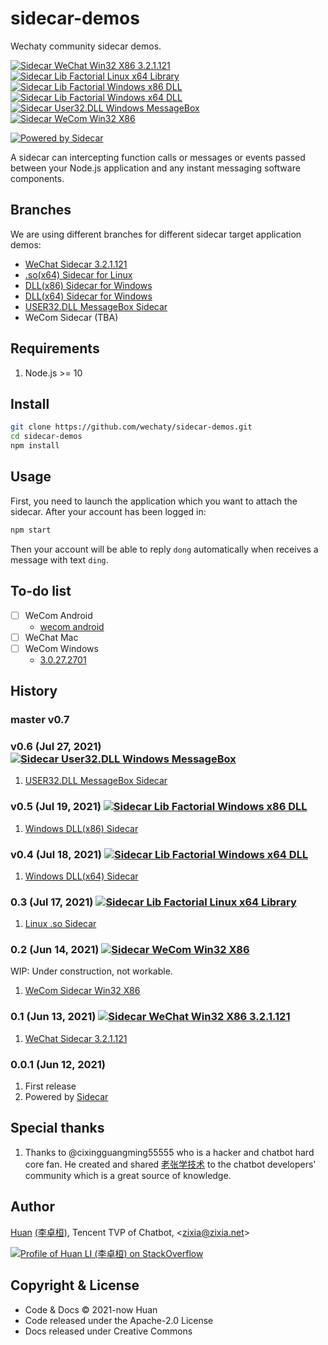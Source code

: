 # sidecar-demos

Wechaty community sidecar demos.

[![Sidecar WeChat Win32 X86 3.2.1.121](https://img.shields.io/badge/Sidecar-WeChat%203.2.1.121-brightgreen)](https://github.com/wechaty/sidecar-demos/tree/wechat-win32-x86-3.2.1.121)
[![Sidecar Lib Factorial Linux x64 Library](https://img.shields.io/badge/Sidecar-Linux%20.so%20(x64)-brightgreen)](https://github.com/wechaty/sidecar-demos/tree/factorial-linux-x64-library)
[![Sidecar Lib Factorial Windows x86 DLL](https://img.shields.io/badge/Sidecar-Windows%20DLL%20(x86)-brightgreen)](https://github.com/wechaty/sidecar-demos/tree/dll-windows-x86-library)
[![Sidecar Lib Factorial Windows x64 DLL](https://img.shields.io/badge/Sidecar-Windows%20DLL%20(x64)-brightgreen)](https://github.com/wechaty/sidecar-demos/tree/dll-windows-x64-library)
[![Sidecar User32.DLL Windows MessageBox](https://img.shields.io/badge/Sidecar-MessageBox%20USER32.DLL-brightgreen)](https://github.com/wechaty/sidecar-demos/tree/user32-dll-win32-message-box)
[![Sidecar WeCom Win32 X86](https://img.shields.io/badge/Sidecar-WeCom%20Win32%20(x86)-brightgreen)](https://github.com/wechaty/sidecar-demos/tree/wecom-win32-x86)

[![Powered by Sidecar](https://img.shields.io/badge/Powered%20By-Sidecar-red.svg)](https://github.com/huan/sidecar)

A sidecar can intercepting function calls or messages or events passed between your Node.js application and any instant messaging software components.

## Branches

We are using different branches for different sidecar target application demos:

- [WeChat Sidecar 3.2.1.121](https://github.com/wechaty/sidecar-demos/tree/wechat-win32-x86-3.2.1.121)
- [.so(x64) Sidecar for Linux](https://github.com/wechaty/sidecar-demos/tree/so-linux-x64-library)
- [DLL(x86) Sidecar for Windows](https://github.com/wechaty/sidecar-demos/tree/dll-windows-x86-library)
- [DLL(x64) Sidecar for Windows](https://github.com/wechaty/sidecar-demos/tree/dll-windows-x64-library)
- [USER32.DLL MessageBox Sidecar](https://github.com/wechaty/sidecar-demos/tree/user32-dll-win32-message-box)
- WeCom Sidecar (TBA)

## Requirements

1. Node.js >= 10

## Install

```sh
git clone https://github.com/wechaty/sidecar-demos.git
cd sidecar-demos
npm install
```

## Usage

First, you need to launch the application which you want to attach the sidecar. After your account has been logged in:

```sh
npm start
```

Then your account will be able to reply `dong` automatically when receives a message with text `ding`.

## To-do list

- [ ] WeCom Android
  - [wecom android](https://github.com/edxposedd/wework)
- [ ] WeChat Mac
- [ ] WeCom Windows
  - [3.0.27.2701](https://github.com/smallevilbeast/wxwork_pc_api)

## History

### master v0.7

### v0.6 (Jul 27, 2021) [![Sidecar User32.DLL Windows MessageBox](https://img.shields.io/badge/Sidecar-MessageBox%20USER32.DLL-brightgreen)](https://github.com/wechaty/sidecar-demos/tree/user32-dll-win32-message-box)

1. [USER32.DLL MessageBox Sidecar](https://github.com/wechaty/sidecar-demos/tree/user32-dll-win32-message-box)

### v0.5 (Jul 19, 2021) [![Sidecar Lib Factorial Windows x86 DLL](https://img.shields.io/badge/Sidecar-Windows%20DLL%20(x86)-brightgreen)](https://github.com/wechaty/sidecar-demos/tree/dll-windows-x86-library)

1. [Windows DLL(x86) Sidecar](https://github.com/wechaty/sidecar-demos/tree/dll-windows-x86-library)

### v0.4 (Jul 18, 2021) [![Sidecar Lib Factorial Windows x64 DLL](https://img.shields.io/badge/Sidecar-Windows%20DLL%20(x64)-brightgreen)](https://github.com/wechaty/sidecar-demos/tree/dll-windows-x64-library)

1. [Windows DLL(x64) Sidecar](https://github.com/wechaty/sidecar-demos/tree/dll-windows-x64-library)

### 0.3 (Jul 17, 2021) [![Sidecar Lib Factorial Linux x64 Library](https://img.shields.io/badge/Sidecar-Linux%20.so%20(x64)-brightgreen)](https://github.com/wechaty/sidecar-demos/tree/factorial-linux-x64-library)

1. [Linux .so Sidecar](https://github.com/wechaty/sidecar-demos/tree/so-linux-x64-library)

### 0.2 (Jun 14, 2021) [![Sidecar WeCom Win32 X86](https://img.shields.io/badge/Sidecar-WeCom%20Win32%20(x86)-brightgreen)](https://github.com/wechaty/sidecar-demos/tree/wecom-win32-x86)

WIP: Under construction, not workable.

1. [WeCom Sidecar Win32 X86](https://github.com/wechaty/sidecar-demos/tree/wecom-win32-x86)

### 0.1 (Jun 13, 2021) [![Sidecar WeChat Win32 X86 3.2.1.121](https://img.shields.io/badge/Sidecar-WeChat%203.2.1.121-brightgreen)](https://github.com/wechaty/sidecar-demos/tree/wechat-win32-x86-3.2.1.121)

1. [WeChat Sidecar 3.2.1.121](https://github.com/wechaty/sidecar-demos/tree/wechat-win32-x86-3.2.1.121)

### 0.0.1 (Jun 12, 2021)

1. First release
1. Powered by [Sidecar](https://github.com/huan/sidecar)

## Special thanks

1. Thanks to @cixingguangming55555 who is a hacker and chatbot hard core fan. He created and shared [老张学技术](https://github.com/cixingguangming55555/wechat-bot) to the chatbot developers' community which is a great source of knowledge.

## Author

[Huan](https://github.com/huan) [(李卓桓)](http://linkedin.com/in/zixia), Tencent TVP of Chatbot, \<zixia@zixia.net\>

[![Profile of Huan LI (李卓桓) on StackOverflow](https://stackoverflow.com/users/flair/1123955.png)](https://stackoverflow.com/users/1123955/huan)

## Copyright & License

- Code & Docs © 2021-now Huan
- Code released under the Apache-2.0 License
- Docs released under Creative Commons
